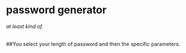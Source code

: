 # password generator

###### at least kind of.

##You select your length of password and then the specific parameters. 
